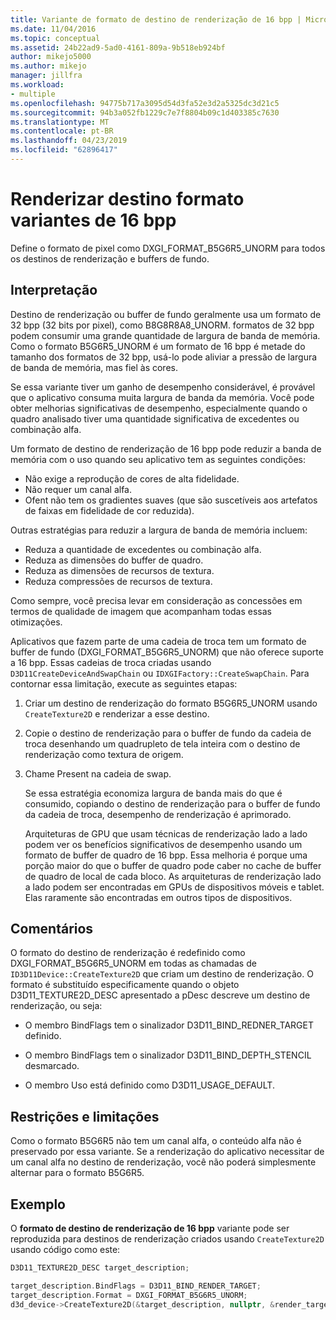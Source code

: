 ```yaml
---
title: Variante de formato de destino de renderização de 16 bpp | Microsoft Docs
ms.date: 11/04/2016
ms.topic: conceptual
ms.assetid: 24b22ad9-5ad0-4161-809a-9b518eb924bf
author: mikejo5000
ms.author: mikejo
manager: jillfra
ms.workload:
- multiple
ms.openlocfilehash: 94775b717a3095d54d3fa52e3d2a5325dc3d21c5
ms.sourcegitcommit: 94b3a052fb1229c7e7f8804b09c1d403385c7630
ms.translationtype: MT
ms.contentlocale: pt-BR
ms.lasthandoff: 04/23/2019
ms.locfileid: "62896417"
---
```

# <a name="16-bpp-render-target-format-variant"></a>Renderizar destino formato variantes de 16 bpp
Define o formato de pixel como DXGI_FORMAT_B5G6R5_UNORM para todos os destinos de renderização e buffers de fundo.

## <a name="interpretation"></a>Interpretação
 Destino de renderização ou buffer de fundo geralmente usa um formato de 32 bpp (32 bits por pixel), como B8G8R8A8_UNORM. formatos de 32 bpp podem consumir uma grande quantidade de largura de banda de memória. Como o formato B5G6R5_UNORM é um formato de 16 bpp é metade do tamanho dos formatos de 32 bpp, usá-lo pode aliviar a pressão de largura de banda de memória, mas fiel às cores.

 Se essa variante tiver um ganho de desempenho considerável, é provável que o aplicativo consuma muita largura de banda da memória. Você pode obter melhorias significativas de desempenho, especialmente quando o quadro analisado tiver uma quantidade significativa de excedentes ou combinação alfa.

Um formato de destino de renderização de 16 bpp pode reduzir a banda de memória com o uso quando seu aplicativo tem as seguintes condições:
- Não exige a reprodução de cores de alta fidelidade.
- Não requer um canal alfa.
- Ofent não tem os gradientes suaves (que são suscetíveis aos artefatos de faixas em fidelidade de cor reduzida).

Outras estratégias para reduzir a largura de banda de memória incluem:
- Reduza a quantidade de excedentes ou combinação alfa.
- Reduza as dimensões do buffer de quadro.
- Reduza as dimensões de recursos de textura.
- Reduza compressões de recursos de textura.

Como sempre, você precisa levar em consideração as concessões em termos de qualidade de imagem que acompanham todas essas otimizações.

Aplicativos que fazem parte de uma cadeia de troca tem um formato de buffer de fundo (DXGI_FORMAT_B5G6R5_UNORM) que não oferece suporte a 16 bpp. Essas cadeias de troca criadas usando `D3D11CreateDeviceAndSwapChain` ou `IDXGIFactory::CreateSwapChain`. Para contornar essa limitação, execute as seguintes etapas:
1. Criar um destino de renderização do formato B5G6R5_UNORM usando `CreateTexture2D` e renderizar a esse destino.
2. Copie o destino de renderização para o buffer de fundo da cadeia de troca desenhando um quadrupleto de tela inteira com o destino de renderização como textura de origem.
3. Chame Present na cadeia de swap.

   Se essa estratégia economiza largura de banda mais do que é consumido, copiando o destino de renderização para o buffer de fundo da cadeia de troca, desempenho de renderização é aprimorado.

   Arquiteturas de GPU que usam técnicas de renderização lado a lado podem ver os benefícios significativos de desempenho usando um formato de buffer de quadro de 16 bpp. Essa melhoria é porque uma porção maior do que o buffer de quadro pode caber no cache de buffer de quadro de local de cada bloco. As arquiteturas de renderização lado a lado podem ser encontradas em GPUs de dispositivos móveis e tablet. Elas raramente são encontradas em outros tipos de dispositivos.

## <a name="remarks"></a>Comentários
 O formato do destino de renderização é redefinido como DXGI_FORMAT_B5G6R5_UNORM em todas as chamadas de `ID3D11Device::CreateTexture2D` que criam um destino de renderização. O formato é substituído especificamente quando o objeto D3D11_TEXTURE2D_DESC apresentado a pDesc descreve um destino de renderização, ou seja:

- O membro BindFlags tem o sinalizador D3D11_BIND_REDNER_TARGET definido.

- O membro BindFlags tem o sinalizador D3D11_BIND_DEPTH_STENCIL desmarcado.

- O membro Uso está definido como D3D11_USAGE_DEFAULT.

## <a name="restrictions-and-limitations"></a>Restrições e limitações
 Como o formato B5G6R5 não tem um canal alfa, o conteúdo alfa não é preservado por essa variante. Se a renderização do aplicativo necessitar de um canal alfa no destino de renderização, você não poderá simplesmente alternar para o formato B5G6R5.

## <a name="example"></a>Exemplo
 O **formato de destino de renderização de 16 bpp** variante pode ser reproduzida para destinos de renderização criados usando `CreateTexture2D` usando código como este:

```cpp
D3D11_TEXTURE2D_DESC target_description;

target_description.BindFlags = D3D11_BIND_RENDER_TARGET;
target_description.Format = DXGI_FORMAT_B5G6R5_UNORM;
d3d_device->CreateTexture2D(&target_description, nullptr, &render_target);
```
